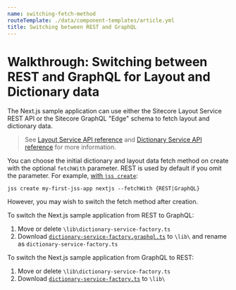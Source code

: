 ```yaml
---
name: switching-fetch-method
routeTemplate: ./data/component-templates/article.yml
title: Switching between REST and GraphQL
---
```

# Walkthrough: Switching between REST and GraphQL for Layout and Dictionary data

The Next.js sample application can use either the Sitecore Layout Service REST API or the Sitecore GraphQL "Edge" schema to fetch layout and dictionary data.

> See [Layout Service API reference](/docs/fundamentals/services/layout-service) and [Dictionary Service API reference](/docs/fundamentals/services/dictionary-service) for more information.

You can choose the initial dictionary and layout data fetch method on create with the optional `fetchWith` parameter. REST is used by default if you omit the parameter. For example, [with `jss create`](/docs/nextjs/getting-started-nextjs/walkthrough-jsscreate):

```
jss create my-first-jss-app nextjs --fetchWith {REST|GraphQL}
```

However, you may wish to switch the fetch method after creation.

To switch the Next.js sample application from REST to GraphQL:

1. Move or delete `\lib\dictionary-service-factory.ts`
2. Download [`dictionary-service-factory.graphql.ts`](https://github.com/Sitecore/jss/blob/master/samples/nextjs/src/lib/dictionary-service-factory.graphql.ts) to `\lib\` and rename as `dictionary-service-factory.ts`

To switch the Next.js sample application from GraphQL to REST:

1. Move or delete `\lib\dictionary-service-factory.ts`
2. Download [`dictionary-service-factory.ts`](https://github.com/Sitecore/jss/blob/master/samples/nextjs/src/lib/dictionary-service-factory.ts) to `\lib\`
